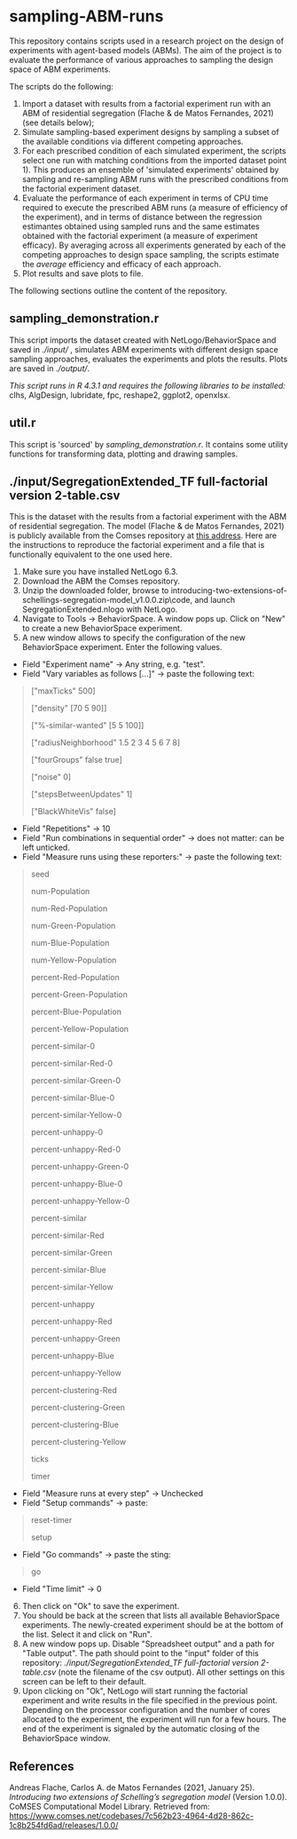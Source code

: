 # sampling-ABM-runs
This repository contains scripts used in a research project on the design of experiments with agent-based models (ABMs). The aim of the project is to evaluate the performance of various approaches to sampling the design space of ABM experiments.

The scripts do the following:
1. Import a dataset with results from a factorial experiment run with an ABM of residential segregation (Flache & de Matos Fernandes, 2021) (see details below);
2. Simulate sampling-based experiment designs by sampling a subset of the available conditions via different competing approaches.
3. For each prescribed condition of each simulated experiment, the scripts select one run with matching conditions from the imported dataset point 1). This produces an ensemble of 'simulated experiments' obtained by sampling and re-sampling ABM runs with the prescribed conditions from the factorial experiment dataset.
4. Evaluate the performance of each experiment in terms of CPU time required to execute the prescribed ABM runs (a measure of efficiency of the experiment), and in terms of distance between the regression estimantes obtained using sampled runs and the same estimates obtained with the factorial experiment (a measure of experiment efficacy). By averaging across all experiments generated by each of the competing approaches to design space sampling, the scripts estimate the _average_ efficiency and efficacy of each approach.
5. Plot results and save plots to file.

The following sections outline the content of the repository.


## sampling_demonstration.r
This script imports the dataset created with NetLogo/BehaviorSpace and saved in _./input/_ , simulates ABM experiments with different design space sampling approaches, evaluates the experiments and plots the results. Plots are saved in _./output/_.

_This script runs in R 4.3.1 and requires the following libraries to be installed:_ clhs, AlgDesign, lubridate, fpc, reshape2, ggplot2, openxlsx.


## util.r
This script is 'sourced' by _sampling_demonstration.r_. It contains some utility functions for transforming data, plotting and drawing samples.


## ./input/SegregationExtended_TF full-factorial version 2-table.csv
This is the dataset with the results from a factorial experiment with the ABM of residential segregation. The model (Flache & de Matos Fernandes, 2021) is publicly available from the Comses repository at [this address](https://www.comses.net/codebases/7c562b23-4964-4d28-862c-1c8b254fd6ad/releases/1.0.0/). Here are the instructions to reproduce the factorial experiment and a file that is functionally equivalent to the one used here.

1. Make sure you have installed NetLogo 6.3.
2. Download the ABM the Comses repository.
3. Unzip the downloaded folder, browse to introducing-two-extensions-of-schellings-segregation-model_v1.0.0.zip\code\, and launch SegregationExtended.nlogo with NetLogo.
4. Navigate to Tools -> BehaviorSpace. A window pops up. Click on "New" to create a new BehaviorSpace experiment.
5. A new window allows to specify the configuration of the new BehaviorSpace experiment. Enter the following values.
* Field "Experiment name" -> Any string, e.g. "test".
* Field "Vary variables as follows [...]" -> paste the following text:
> ["maxTicks" 500]
> 
> ["density" [70 5 90]]
> 
> ["%-similar-wanted" [5 5 100]]
> 
> ["radiusNeighborhood" 1.5 2 3 4 5 6 7 8]
> 
> ["fourGroups" false true]
> 
> ["noise" 0]
> 
> ["stepsBetweenUpdates" 1]
> 
> ["BlackWhiteVis" false] 

 * Field "Repetitions" -> 10
 * Field "Run combinations in sequential order" -> does not matter: can be left unticked.
 * Field "Measure runs using these reporters:" -> paste the following text:

>seed
>
>num-Population
>
>num-Red-Population
>
>num-Green-Population
>
>num-Blue-Population
>
>num-Yellow-Population
>
>percent-Red-Population
>
>percent-Green-Population
>
>percent-Blue-Population
>
>percent-Yellow-Population
>
>percent-similar-0
>
>percent-similar-Red-0
>
>percent-similar-Green-0
>
>percent-similar-Blue-0
>
>percent-similar-Yellow-0
>
>percent-unhappy-0
>
>percent-unhappy-Red-0
>
>percent-unhappy-Green-0
>
>percent-unhappy-Blue-0
>
>percent-unhappy-Yellow-0
>
>percent-similar
>
>percent-similar-Red
>
>percent-similar-Green
>
>percent-similar-Blue
>
>percent-similar-Yellow
>
>percent-unhappy
>
>percent-unhappy-Red
>
>percent-unhappy-Green
>
>percent-unhappy-Blue
>
>percent-unhappy-Yellow
>
>percent-clustering-Red
>
>percent-clustering-Green
>
>percent-clustering-Blue
>
>percent-clustering-Yellow
>
>ticks
>
>timer

* Field "Measure runs at every step" -> Unchecked
* Field "Setup commands" -> paste:
>reset-timer
>
>setup

* Field "Go commands" -> paste the sting:
> go

* Field "Time limit" -> 0

6. Then click on "Ok" to save the experiment.
7. You should be back at the screen that lists all available BehaviorSpace experiments. The newly-created experiment should be at the bottom of the list. Select it and click on "Run".
8. A new window pops up. Disable "Spreadsheet output" and a path for "Table output". The path should point to the "input" folder of this repository: _./input/SegregationExtended_TF full-factorial version 2-table.csv_ (note the filename of the csv output). All other settings on this screen can be left to their default.
9. Upon clicking on "Ok", NetLogo will start running the factorial experiment and write results in the file specified in the previous point. Depending on the processor configuration and the number of cores allocated to the experiment, the experiment will run for a few hours. The end of the experiment is signaled by the automatic closing of the BehaviorSpace window.


## References
Andreas Flache, Carlos A. de Matos Fernandes (2021, January 25). _Introducing two extensions of Schelling’s segregation model_ (Version 1.0.0). CoMSES Computational Model Library. Retrieved from: https://www.comses.net/codebases/7c562b23-4964-4d28-862c-1c8b254fd6ad/releases/1.0.0/
 
